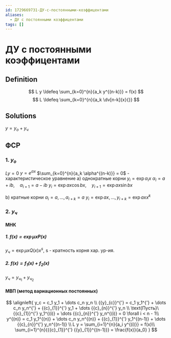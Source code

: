 ```yaml
---
id: 1729669731-ДУ-с-постоянными-коэффицентами
aliases:
  - ДУ с постоянными коэффицентами
tags: []
---
```


# ДУ с постоянными коэффицентами

## Definition
$$
L y \ldefeq \sum_{k=0}^{n}{a_k y^{(n-k)}} = f(x)
$$
$$
L \ldefeq \sum_{k=0}^{n}{a_k \dv[n-k]{x}{}}
$$

## Solutions
$y = y_о + y_ч$

## ФСР
### 1. $y_o$
$L y = 0$
$y = e^{\alpha x}$
$\sum_{k=0}^{n}{a_k \alpha^{(n-k)}} = 0$ - характеристическое уравнение
a) однократные корни
$y_i = \exp{\alpha_i x}$
$\alpha_i = a + ib,\quad \alpha_{i+1} = a - ib$
$y_i = \exp{ax}\cos{bx},\quad y_{i+1} = \exp{ax} \sin{bx}$

b) кратные корни
$\alpha_i = a, \dots, \alpha_{i+k} = a$
$y_i = \exp{ax}, \dots, y_{i+k} = \exp{ax} x^k$

### 2. $y_ч$
#### МНК
##### 1. $f(x) = \exp{\mu x} P(x)$
$y_ч = \exp{\mu x} Q(x) x^s$,
s - кратность корня хар. ур-ия.

##### 2. $f(x) = f_1(x) + f_2(x)$
$y_ч = y_{ч_1} + y_{ч_2}$

#### МВП (метод вариационных постоянных)
$$
\alignleft{
y_c = c_1 y_1 + \dots c_n y_n \\
{{y}_{c}}^{'} = c_1 y_1^{'} + \dots c_n y_n^{'} + 
{{c}_{1}}^{'} y_1 + \dots {{c}_{n}}^{'} y_n \\
\text{Пусть}\ {{c}_{1}}^{'} y_1^{(i)} + \dots {{c}_{n}}^{'} y_n^{(i)} = 0
\forall i < n - 1\\
y^{(n)} = c_1 y_1^{(n)} + \dots c_n y_n^{(n)} +
{{c}_{1}}^{'} y_1^{(n-1)} + \dots {{c}_{n}}^{'} y_n^{(n-1)} \\
L y = \sum_{i=1}^{n}{a_i y^{(i)}} = f(x)\\
\sum_{i=1}^{n}{{{c}_{1}}^{'} {{y}_{1}}^{(n-1)}} = \frac{f(x)}{a_0}
}
$$
